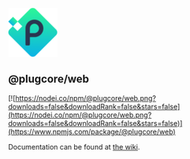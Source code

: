 
![plugcore.com](../_docs/logo.png?raw=true "plugcore.com")

## @plugcore/web

[![https://nodei.co/npm/@plugcore/web.png?downloads=false&downloadRank=false&stars=false](https://nodei.co/npm/@plugcore/web.png?downloads=false&downloadRank=false&stars=false)](https://www.npmjs.com/package/@plugcore/web)

Documentation can be found at [the wiki](https://github.com/plugcore/plug/wiki/Rest-API).
